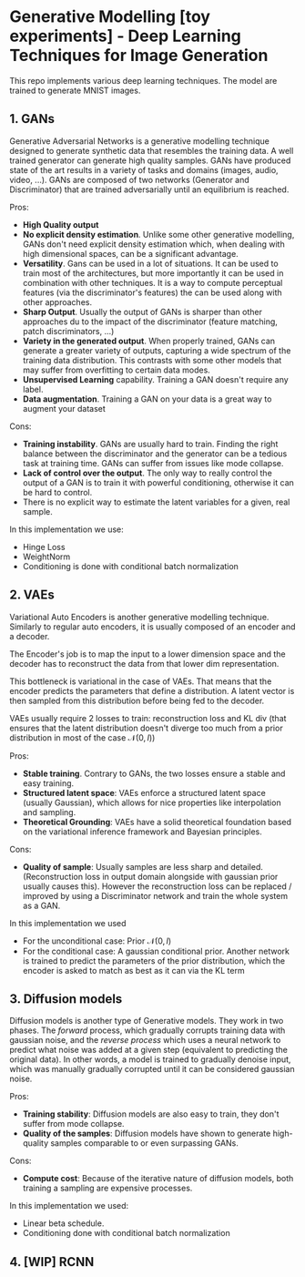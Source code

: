 # Generative Modelling [toy experiments] - Deep Learning Techniques for Image Generation

This repo implements various deep learning techniques. The model are trained to generate MNIST images.

## 1. GANs 

Generative Adversarial Networks is a generative modelling technique designed to generate synthetic data that resembles the training data. A well trained generator can generate high quality samples. GANs have produced state of the art results in a variety of tasks and domains (images, audio, video, ...).
GANs are composed of two networks (Generator and Discriminator) that are trained adversarially until an equilibrium is reached. 

Pros:
- **High Quality output**
- **No explicit density estimation**. Unlike some other generative modelling, GANs don't need explicit density estimation which, when dealing with high dimensional spaces, can be a significant advantage.
- **Versatility**. Gans can be used in a lot of situations. It can be used to train most of the architectures, but more importantly it can be used in combination with other techniques. It is a way to compute perceptual features (via the discriminator's features) the can be used along with other approaches.
- **Sharp Output**. Usually the output of GANs is sharper than other approaches du to the impact of the discriminator (feature matching, patch discriminators, ...)
- **Variety in the generated output**. When properly trained, GANs can generate a greater variety of outputs, capturing a wide spectrum of the training data distribution. This contrasts with some other models that may suffer from overfitting to certain data modes.
- **Unsupervised Learning** capability. Training a GAN doesn't require any label.
- **Data augmentation**. Training a GAN on your data is a great way to augment your dataset

Cons:
- **Training instability**. GANs are usually hard to train. Finding the right balance between the discriminator and the generator can be a tedious task at training time. GANs can suffer from issues like mode collapse.
- **Lack of control over the output**. The only way to really control the output of a GAN is to train it with powerful conditioning, otherwise it can be hard to control.
- There is no explicit way to estimate the latent variables for a given, real sample.

In this implementation we use:
- Hinge Loss
- WeightNorm
- Conditioning is done with conditional batch normalization

## 2. VAEs

Variational Auto Encoders is another generative modelling technique. Similarly to regular auto encoders, it is usually composed of an encoder and a decoder. 

The Encoder's job is to map the input to a lower dimension space and the decoder has to reconstruct the data from that lower dim representation. 

This bottleneck is variational in the case of VAEs. That means that the encoder predicts the parameters that define a distribution. A latent vector is then sampled from this distribution before being fed to the decoder. 

VAEs usually require 2 losses to train: reconstruction loss and KL div (that ensures that the latent distribution doesn't diverge too much from a prior distribution in most of the case $\mathcal{N}(0, I)$)

Pros:
- **Stable training**. Contrary to GANs, the two losses ensure a stable and easy training.
- **Structured latent space**: VAEs enforce a structured latent space (usually Gaussian), which allows for nice properties like interpolation and sampling.
- **Theoretical Grounding**: VAEs have a solid theoretical foundation based on the variational inference framework and Bayesian principles.

Cons:
- **Quality of sample**: Usually samples are less sharp and detailed. (Reconstruction loss in output domain alongside with gaussian prior usually causes this). However the reconstruction loss can be replaced / improved by using a Discriminator network and train the whole system as a GAN.

In this implementation we used
- For the unconditional case: Prior $\mathcal{N}(0, I)$
- For the conditional case: A gaussian conditional prior. Another network is trained to predict the parameters of the prior distribution, which the encoder is asked to match as best as it can via the KL term

## 3. Diffusion models

Diffusion models is another type of Generative models. They work in two phases. The *forward* process, which gradually corrupts training data with gaussian noise, and the *reverse process* which uses a neural network to predict what noise was added at a given step (equivalent to predicting the original data). In other words, a model is trained to gradually denoise input, which was manually gradually corrupted until it can be considered gaussian noise.

Pros:
- **Training stability**: Diffusion models are also easy to train, they don't suffer from mode collapse.
- **Quality of the samples**: Diffusion models have shown to generate high-quality samples comparable to or even surpassing GANs. 

Cons:
- **Compute cost**: Because of the iterative nature of diffusion models, both training a sampling are expensive processes.

In this implementation we used:
- Linear beta schedule.
- Conditioning done with conditional batch normalization

## 4. [WIP] RCNN